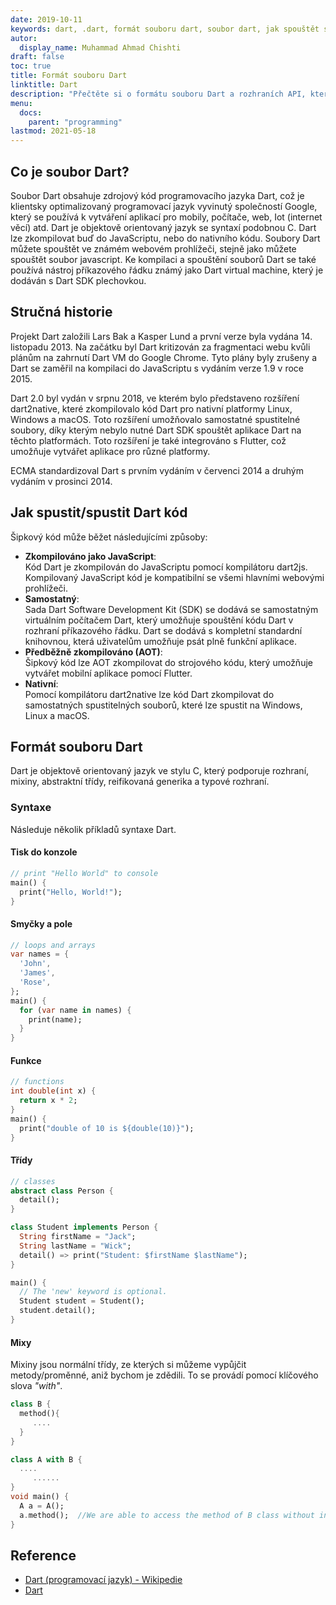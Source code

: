 ```yaml
---
date: 2019-10-11
keywords: dart, .dart, formát souboru dart, soubor dart, jak spouštět soubory dart, přípona .dart
autor:
  display_name: Muhammad Ahmad Chishti
draft: false
toc: true
title: Formát souboru Dart
linktitle: Dart
description: "Přečtěte si o formátu souboru Dart a rozhraních API, která mohou vytvářet a otevírat soubory Dart."
menu:
  docs:
    parent: "programming"
lastmod: 2021-05-18
---
```


## Co je soubor Dart? ##

Soubor Dart obsahuje zdrojový kód programovacího jazyka Dart, což je klientsky optimalizovaný programovací jazyk vyvinutý společností Google, který se používá k vytváření aplikací pro mobily, počítače, web, Iot (internet věcí) atd. Dart je objektově orientovaný jazyk se syntaxí podobnou C. Dart lze zkompilovat buď do JavaScriptu, nebo do nativního kódu. Soubory Dart můžete spouštět ve známém webovém prohlížeči, stejně jako můžete spouštět soubor javascript. Ke kompilaci a spouštění souborů Dart se také používá nástroj příkazového řádku známý jako Dart virtual machine, který je dodáván s Dart SDK plechovkou.

## Stručná historie ##

Projekt Dart založili Lars Bak a Kasper Lund a první verze byla vydána 14. listopadu 2013. Na začátku byl Dart kritizován za fragmentaci webu kvůli plánům na zahrnutí Dart VM do Google Chrome. Tyto plány byly zrušeny a Dart se zaměřil na kompilaci do JavaScriptu s vydáním verze 1.9 v roce 2015.

Dart 2.0 byl vydán v srpnu 2018, ve kterém bylo představeno rozšíření dart2native, které zkompilovalo kód Dart pro nativní platformy Linux, Windows a macOS. Toto rozšíření umožňovalo samostatné spustitelné soubory, díky kterým nebylo nutné Dart SDK spouštět aplikace Dart na těchto platformách. Toto rozšíření je také integrováno s Flutter, což umožňuje vytvářet aplikace pro různé platformy.

ECMA standardizoval Dart s prvním vydáním v červenci 2014 a druhým vydáním v prosinci 2014.


## Jak spustit/spustit Dart kód ##

Šipkový kód může běžet následujícími způsoby:

- **Zkompilováno jako JavaScript**:</br> Kód Dart je zkompilován do JavaScriptu pomocí kompilátoru dart2js. Kompilovaný JavaScript kód je kompatibilní se všemi hlavními webovými prohlížeči.
- **Samostatný**:</br> Sada Dart Software Development Kit (SDK) se dodává se samostatným virtuálním počítačem Dart, který umožňuje spouštění kódu Dart v rozhraní příkazového řádku. Dart se dodává s kompletní standardní knihovnou, která uživatelům umožňuje psát plně funkční aplikace.
- **Předběžně zkompilováno (AOT)**:</br> Šipkový kód lze AOT zkompilovat do strojového kódu, který umožňuje vytvářet mobilní aplikace pomocí Flutter.
- **Nativní**:</br> Pomocí kompilátoru dart2native lze kód Dart zkompilovat do samostatných spustitelných souborů, které lze spustit na Windows, Linux a macOS.

## Formát souboru Dart ##

Dart je objektově orientovaný jazyk ve stylu C, který podporuje rozhraní, mixiny, abstraktní třídy, reifikovaná generika a typové rozhraní.

### Syntaxe ###

Následuje několik příkladů syntaxe Dart.

#### Tisk do konzole ####

```dart
// print "Hello World" to console
main() {
  print("Hello, World!");
}
```

#### Smyčky a pole ####

```dart
// loops and arrays
var names = {
  'John',
  'James',
  'Rose',
};
main() {
  for (var name in names) {
    print(name);
  }
}
```

#### Funkce ####

```dart
// functions
int double(int x) {
  return x * 2;
}
main() {
  print("double of 10 is ${double(10)}");
}
```

#### Třídy ####

```dart
// classes
abstract class Person {
  detail();
}

class Student implements Person {
  String firstName = "Jack";
  String lastName = "Wick";
  detail() => print("Student: $firstName $lastName");
}

main() {
  // The 'new' keyword is optional.
  Student student = Student();
  student.detail();
}
```

#### Mixy ####

Mixiny jsou normální třídy, ze kterých si můžeme vypůjčit metody/proměnné, aniž bychom je zdědili. To se provádí pomocí klíčového slova *"with"*.

```dart
class B {  
  method(){
     ....
  }
}

class A with B {
  ....
     ......
}
void main() {
  A a = A();
  a.method();  //We are able to access the method of B class without inheriting from it.
}
```

## Reference ##

- [Dart (programovací jazyk) - Wikipedie](https://en.wikipedia.org/wiki/Dart_(programming_language))
- [Dart](https://dart.dev/)

